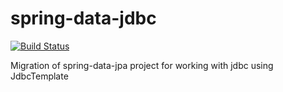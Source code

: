 # spring-data-jdbc
[![Build Status](https://travis-ci.org/rubasace/spring-data-jdbc.svg?branch=master)](https://travis-ci.org/rubasace/spring-data-jdbc)

Migration of spring-data-jpa project for working with jdbc using JdbcTemplate

